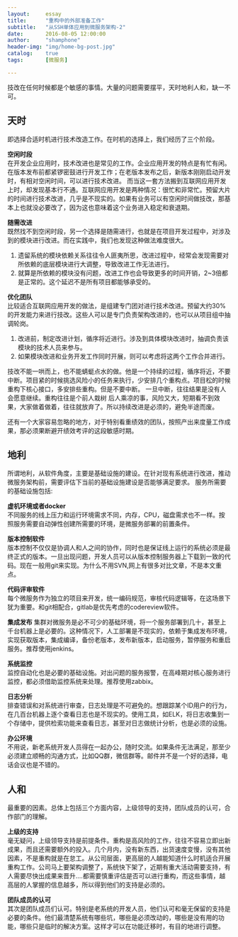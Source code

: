 ```yaml
---
layout:     essay
title:      "重构中的外部准备工作"
subtitle:   "从SSH单体应用到微服务架构-2"
date:       2016-08-05 12:00:00
author:     "shamphone"
header-img: "img/home-bg-post.jpg"
catalog:	true
tags:		[微服务]

---
```


技改在任何时候都是个敏感的事情。大量的问题需要摆平，天时地利人和，缺一不可。

## 天时

即选择合适时机进行技术改造工作。在时机的选择上，我们经历了三个阶段。

**空闲时段**  
在开发企业应用时，技术改进也是常见的工作。企业应用开发的特点是有忙有闲。在版本发布前都紧锣密鼓进行开发工作；在老版本发布之后，新版本刚刚启动开发时，有相对空闲时间，可以进行技术改进。
而当这一套方法搬到互联网应用开发上时，却发现基本行不通。互联网应用开发是两种情况：很忙和非常忙。预留大片的时间进行技术改进，几乎是不现实的。如果有业务可以有空闲时间做技改，那基本上也就没必要改了，因为这也意味着这个业务进入稳定和衰退期。

**随需改进**  
既然找不到空闲时段，另一个选择是随需进行，也就是在项目开发过程中，对涉及到的模块进行改进。而在实践中，我们也发现这种做法难度很大。

1. 遗留系统的模块依赖关系往往令人匪夷所思，改进过程中，经常会发现需要对所依赖的底层模块进行大调整，导致改进工作无法进行。  
2. 就算是所依赖的模块没有问题，改进工作也会导致更多的时间开销，2~3倍都是正常的。这个延迟不是所有项目都能够承受的。  

**优化团队**  
比较适合互联网应用开发的做法，是组建专门团对进行技术改进。预留大约30%的开发能力来进行技改。这些人可以是专门负责架构改进的，也可以从项目组中抽调轮岗。
1. 改进前，制定改进计划，循序将近进行。涉及到具体模块改进时，抽调负责该模块的技术人员来参与。 
2. 如果模块改进和业务开发工作同时开展，则可以考虑将这两个工作合并进行。 

技改不能一哄而上，也不能蜻蜓点水的做。他是一个持续的过程，循序将近，不要中断。项目紧的时候挑选风险小的任务来执行，少安排几个重构点。项目松的时候重构下核心接口，多安排些重构。但是不要中断。  一旦中断，往往结果是没有人会愿意继续。重构往往是个前人栽树 后人乘凉的事，风险又大，短期看不到效果，大家做着做着，往往就放弃了。所以持续改进是必须的，避免半途而废。  

还有一个大家容易忽略的地方，对于特别看重绩效的团队，按照产出来度量工作成果，那必须果断避开绩效考评的这段敏感时期。

## 地利

所谓地利，从软件角度，主要是基础设施的建设。在针对现有系统进行改进，推动微服务架构前，需要评估下当前的基础设施建设是否能够满足要求。 服务所需要的基础设施包括:

**虚机环境或者docker**  
不同服务的线上压力和运行环境需求不同，内存，CPU，磁盘需求也不一样。按照服务需要自动弹性创建所需要的环境，是微服务部署的前置条件。

**版本控制软件**  
版本控制不仅仅是协调人和人之间的协作，同时也是保证线上运行的系统必须是最终正式的版本。一旦出现问题，开发人员可以从版本控制服务器上下载到一致的代码。现在一般用git来实现。为什么不用SVN,网上有很多对比文章，不是本文重点。

**代码评审软件**  
每个微服务作为独立的项目来开发，统一编码规范，审核代码逻辑等，在这场景下犹为重要。和git相配合，gitlab是优先考虑的codereview软件。

**集成发布**
集群对微服务是必不可少的基础环境，将一个服务部署到几十，甚至上千台机器上是必要的。这种情况下，人工部署是不现实的，依赖于集成发布环境，实现获取版本，集成编译，备份老版本，发布新版本，启动服务，暂停服务和重启服务。推荐使用jenkins。

**系统监控**  
监控自动化也是必要的基础设施。对出问题的服务报警，在高峰期对核心服务进行监控，都必须借助监控系统来处理。推荐使用zabbix。

**日志分析**   
排查错误和对系统进行审查，日志处理是不可避免的。想跟踪某个ID用户的行为，在几百台机器上逐个查看日志也是不现实的。使用工具，如ELK，将日志收集到一个存储中，提供检索功能来查看日志，甚至对日志做统计分析，也是必须的设施。

**办公环境**  
不用说，新老系统开发人员得在一起办公，随时交流。如果条件无法满足，那至少必须建立顺畅的沟通方式，比如QQ群，微信群等。邮件并不是一个好的选择，电话会议也是不错的。


## 人和

最重要的因素。总体上包括三个方面内容，上级领导的支持，团队成员的认可，合作部门的理解。

**上级的支持**  
毫无疑问，上级领导支持是前提条件。重构是高风险的工作，往往不容易立即出新成果，而且还需要额外的投入。几个月内，没有新东西，出货速度变慢，没有其他因素，不是重构就是在怠工。从公司层面，更高层的人越能知道什么时机适合开展重构工作。公司马上要架构调整了，系统快下架了，近期有重大活动需要支持，有人需要尽快出成果来晋升....都需要慎重评估是否可以进行重构，而这些事情，越高层的人掌握的信息越多，所以得到他们的支持是必须的。

**团队成员的认可**  
其次是团队成员们认可。特别是老系统的开发人员，他们认可和毫无保留的支持是必要的条件。他们最清楚系统有哪些坑，哪些是必须改动的，哪些是没有用的功能，哪些只是临时的解决方案。这样才可以在功能迁移时，有目的地进行调整。

